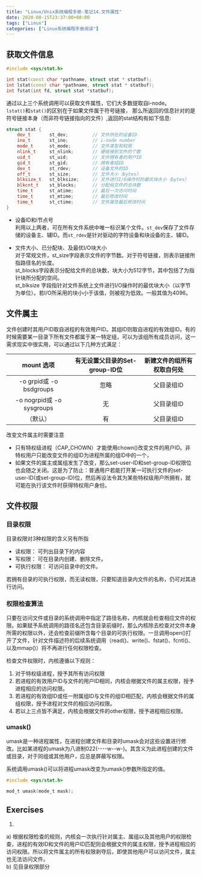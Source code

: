 ```yaml
---
title: "Linux/Unix系统编程手册-笔记14.文件属性"
date: 2020-08-15T23:37:00+08:00
tags: ["Linux"]
categories: ["Linux系统编程手册阅读"]
---
```


## 获取文件信息

```cpp
#include <sys/stat.h>

int stat(const char *pathname, struct stat * statbuf);
int lstat(const char *pathname, struct stat * statbuf);
int fstat(int fd, struct stat *statbuf);
```

通过以上三个系统调用可以获取文件属性，它们大多数提取自i-node。  
`lstat()`和`stat()`的区别在于如果文件属于符号链接， 那么所返回的信息针对的是符号链接本身（而非符号链接指向的文件）,返回的stat结构有如下信息:

```cpp
struct stat {
    dev_t       st_dev;         // 文件所在的设备ID
    ino_t       st_ino;         // i-node number
    mode_t      st_mode;        // 文件类型和权限
    nlink_t     st_nlink;       // 硬链接到文件的个数
    uid_t       st_uid;         // 文件拥有者的用户ID
    gid_t       st_gid;         // 拥有者组ID
    dev_t       st_rdev;        // 设备文件的ID
    off_t       st_size;        // 文件大小（bytes）
    blksize_t   st_blksize;     // 文件进行I/O操作时的最优块大小（bytes）
    blkcnt_t    st_blocks;      // 分配给文件的总块数
    time_t      st_atime;       // 最后一次访问时间
    time_t      st_mtime;       // 最后修改时间
    time_t      st_ctime;       // 文件属性最后修改时间
}
```

- 设备ID和i节点号  
利用以上两者，可在所有文件系统中唯一标识某个文件。`st_dev`保存了文件存储的设备主、辅ID。而`st_rdev`是针对驱动的字符设备和块设备的主、辅ID。

- 文件大小、已分配块、及最优I/O块大小  
对于常规文件，st_size字段表示文件的字节数。对于符号链接，则表示链接所指路径名的长度。  
st_blocks字段表示分配给文件的总块数，块大小为512字节，其中包括了为指针块所分配的空间。  
st_blksize 字段指针对文件系统上文件进行I/O操作时的最优块大小（以字节为单位）。若I/O所采用的块小小于该值，则被视为低效。一般其值为4096。  

## 文件属主

文件创建时其用户ID取自进程的有效用户ID。其组ID则取自进程的有效组ID。有的时候需要某一目录下所有文件都属于某一特定组，可以为该组所有成员访问，这一需求现实中很实用，可以通过以下几种方式满足：

| mount 选项 | 有无设置父目录的Set-group-ID位 | 新建文件的组所有权取自何处
|:-----------:|:-----------:|:----------:|
| -o grpid或 -o bsdgroups| 忽略 | 父目录组ID|
| -o nogrpid或 -o sysgroups| 无 | 父目录组ID|
| （默认）| 有 | 父目录组ID|

改变文件属主时需要注意  
- 只有特权级进程（CAP_CHOWN）才能使用chown()改变文件的用户ID。非特权用户只能改变文件的组ID为进程所属的组ID中的一个，
- 如果文件的属主或属组发生了改变，那么set-user-ID和set-group-ID权限位也会随之关闭。这是为了防止：普通用户若能打开某一可执行文件的set-user-ID(或set-group-ID)位，然后再设法令其为某些特权级用户所拥有，就可能在执行该文件时获得特权用户身份。

## 文件权限

### 目录权限

目录权限对3种权限的含义另有所指

- 读权限： 可列出目录下的内容
- 写权限： 可在目录内创建、删除文件。
- 可执行权限： 可访问目录中的文件。  

若拥有目录的可执行权限，而无读权限，只要知道目录内文件的名称，仍可对其进行访问。

### 权限检查算法

只要在访问文件或目录的系统调用中指定了路径名称，内核就会检查相应文件的权限。如果赋予系统调用的路径名还包含目录前缀时，那么内核除去检查对文件本身所需的权限以外，还会检查前缀所含每个目录的可执行权限。一旦调用open()打开了文件，针对文件描述符的后续系统调用（read()、write()、fstat()、fcntl()、以及mmap()）将不再进行任何权限检查。  

检查文件权限时，内核遵循以下规则：
1. 对于特权级进程，授予其所有访问权限
2. 若进程的有效用户ID与文件的用户ID相同，内核会根据文件的属主权限，授予进程相应的访问权限。
3. 若进程的有效组ID或任一附属组ID与文件的组ID相匹配，内核会根据文件的属组权限，授予进程对文件的相应访问权限。
4. 若以上三点皆不满足，内核会根据文件的other权限，授予进程相应权限。

### umask()

umask是一种进程属性，在进程创建文件和目录时umask会对这些设置进行修改。比如某进程的umask为八进制022(----w--w-)。其含义为此进程创建的文件或目录，对于同组或其他用户，应总是屏蔽写权限。  

系统调用umask()可以将进程umask改变为umask()参数所指定的值。

```c
#include <sys/stat.h>

mod_t umask(mode_t mask);
```

## Exercises

1. 
a) 根据权限检查的规则，内核会一次执行针对属主、属组以及其他用户的权限检查，进程的有效ID和文件的用户ID匹配则会根据文件的属主权限，授予进程相应的访问权限。所以将文件属主的所有权限剥夺后，即使其他用户可以访问文件，属主也无法访问文件。  
b) 见目录权限部分

